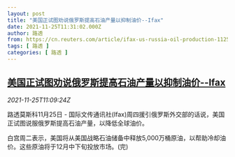 ```yaml
---
layout: post
title: "美国正试图劝说俄罗斯提高石油产量以抑制油价--Ifax"
date: 2021-11-25T11:31:02.000Z
author: 路透
from: https://cn.reuters.com/article/ifax-us-russia-oil-production-1125-idCNKBS2IA0QP
tags: [ 路透 ]
categories: [ 路透 ]
---
```

<!--1637839862000-->
[美国正试图劝说俄罗斯提高石油产量以抑制油价--Ifax](https://cn.reuters.com/article/ifax-us-russia-oil-production-1125-idCNKBS2IA0QP)
------

<div>
<div><i>2021-11-25T11:09:24Z</i></div><p>路透莫斯科11月25日 - 国际文传通讯社(Ifax)周四援引俄罗斯外交部的话说，美国正试图说服俄罗斯提高石油产量，以降低全球油价。</p><p>白宫周二表示，美国将从美国战略石油储备中释放5,000万桶原油，以帮助冷却油价。这些原油将于12月中下旬投放市场。(完)</p>
</div>
